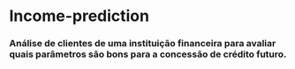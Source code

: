 # Income-prediction

### Análise de clientes de uma instituição financeira para avaliar quais parâmetros são bons para a concessão de crédito futuro.
